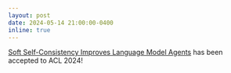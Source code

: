 ```yaml
---
layout: post
date: 2024-05-14 21:00:00-0400
inline: true
---
```


[Soft Self-Consistency Improves Language Model Agents](https://arxiv.org/abs/2402.13212) has been accepted to ACL 2024!
